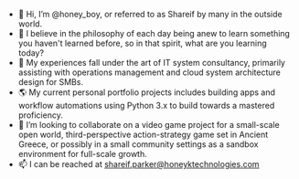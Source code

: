 - 👋 Hi, I’m @honey_boy, or referred to as Shareif by many in the outside world.
- 👀 I believe in the philosophy of each day being anew to learn something you haven't learned before, so in that spirit, what are you learning today?
- 🌱 My experiences fall under the art of IT system consultancy, primarily assisting with operations management and cloud system architecture design for SMBs.
- 🌎 My current personal portfolio projects includes building apps and workflow automations using Python 3.x to build towards a mastered proficiency. 
- 💞️ I’m looking to collaborate on a video game project for a small-scale open world, third-perspective action-strategy game set in Ancient Greece, or possibly in a small community settings as a sandbox environment for full-scale growth. 
- 📫 I can be reached at shareif.parker@honeyktechnologies.com

<!---
hktechnologies/hktechnologies is a ✨ special ✨ repository because its `README.md` (this file) appears on your GitHub profile.
You can click the Preview link to take a look at your changes.
--->
